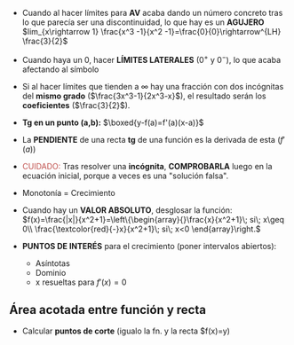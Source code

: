 
- Cuando al hacer límites para **AV** acaba dando un número concreto tras lo que parecía ser una discontinuidad, lo que hay es un **AGUJERO**
	$lim_{x\rightarrow 1} \frac{x^3 -1}{x^2 -1}=\frac{0}{0}\rightarrow^{LH} \frac{3}{2}$

- Cuando haya un 0, hacer **LÍMITES LATERALES** ($0^+$ y $0^-$), lo que acaba afectando al símbolo

- Si al hacer límites que tienden a $\infty$ hay una fracción con dos incógnitas del **mismo grado** ($\frac{3x^3-1}{2x^3-x}$), el resultado serán los  **coeficientes** ($\frac{3}{2}$).

- **Tg en un punto (a,b):** $\boxed{y-f(a)=f'(a)(x-a)}$

- La **PENDIENTE** de una recta **tg** de una función es la derivada de esta ($f'(a)$)

- <font color="#c0504d">CUIDADO:</font> Tras resolver una **incógnita**, **COMPROBARLA** luego en la ecuación inicial, porque a veces es una "solución falsa". 

- Monotonía = Crecimiento

- Cuando hay un **VALOR ABSOLUTO**, desglosar la función:
	$f(x)=\frac{|x|}{x^2+1}=\left\{\begin{array}{}\frac{x}{x^2+1}\; si\; x\geq 0\\ \frac{\textcolor{red}{-}x}{x^2+1}\; si\; x<0 \end{array}\right.$

- **PUNTOS DE INTERÉS** para el crecimiento (poner intervalos abiertos):
	- Asíntotas
	- Dominio
	- x resueltas para $f'(x)=0$


## Área acotada entre función y recta

- Calcular **puntos de corte** (igualo la fn. y la recta $f(x)=y)